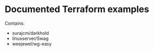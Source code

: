 # Documented Terraform examples

Contains:

- surajcm/darkhold
- linuxserver/Swag
- weejewel/wg-easy